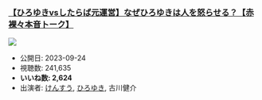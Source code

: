 ### [【ひろゆきvsしたらば元運営】なぜひろゆきは人を怒らせる？【赤裸々本音トーク】](https://www.youtube.com/watch?v=5WdasRETWsA)
[![](https://img.youtube.com/vi/5WdasRETWsA/sddefault.jpg)](https://www.youtube.com/watch?v=5WdasRETWsA)
-   公開日: 2023-09-24
-   視聴数: 241,635
-   **いいね数: 2,624**
-   出演者: [けんすう](/rehacq_fan/people/けんすう "wikilink"), [ひろゆき](/rehacq_fan/people/ひろゆき "wikilink"), 古川健介
